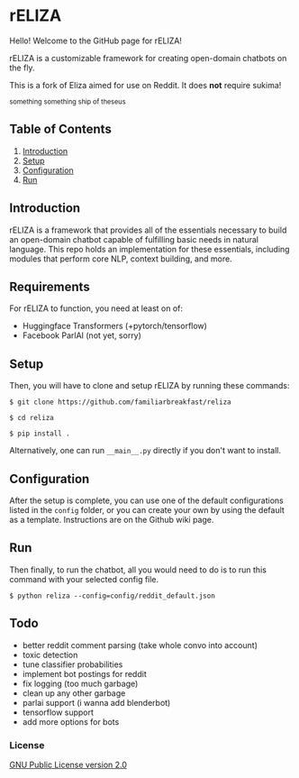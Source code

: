 # rELIZA

Hello! Welcome to the GitHub page for rELIZA!

rELIZA is a customizable framework for creating open-domain chatbots on the fly.

This is a fork of Eliza aimed for use on Reddit. It does **not** require sukima!

<sup>something something ship of theseus</sup>

## Table of Contents

1. [Introduction](#introduction)
2. [Setup](#setup)
3. [Configuration](#configuration)
4. [Run](#run)

## Introduction

rELIZA is a framework that provides all of the essentials necessary to build an open-domain chatbot capable of fulfilling basic needs in natural language. This repo holds an implementation for these essentials, including modules that perform core NLP, context building, and more.

## Requirements

For rELIZA to function, you need at least on of:

- Huggingface Transformers (+pytorch/tensorflow)
- Facebook ParlAI (not yet, sorry)

## Setup

Then, you will have to clone and setup rELIZA by running these commands:

``$ git clone https://github.com/familiarbreakfast/reliza``

``$ cd reliza``

``$ pip install .``

Alternatively, one can run ``__main__.py`` directly if you don't want to install.

## Configuration

After the setup is complete, you can use one of the default configurations listed in the ``config`` folder, or you can create your own by using the default as a template. Instructions are on the Github wiki page.

## Run

Then finally, to run the chatbot, all you would need to do is to run this command with your selected config file.

``$ python reliza --config=config/reddit_default.json``

## Todo

- better reddit comment parsing (take whole convo into account)
- toxic detection
- tune classifier probabilities
- implement bot postings for reddit
- fix logging (too much garbage)
- clean up any other garbage
- parlai support (i wanna add blenderbot)
- tensorflow support
- add more options for bots

### License

[GNU Public License version 2.0](LICENSE)
